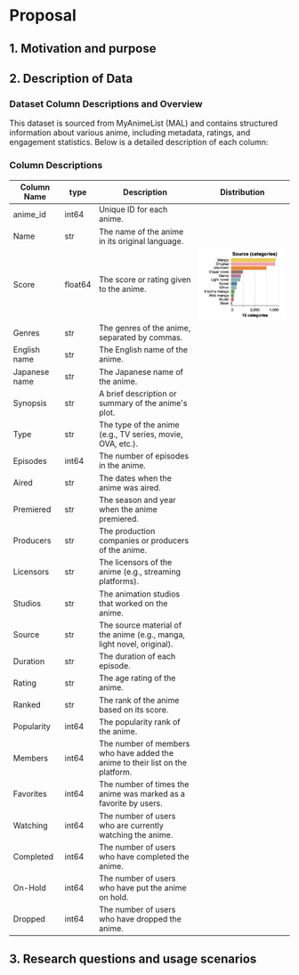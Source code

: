# Proposal

## 1. Motivation and purpose

## 2. Description of Data

### Dataset Column Descriptions and Overview

This dataset is sourced from MyAnimeList (MAL) and contains structured information about various anime, including metadata, ratings, and engagement statistics. Below is a detailed description of each column:

### Column Descriptions

| Column Name   | type    | Description                                                                   | Distribution |
| ------------- | ------- | ----------------------------------------------------------------------------- | ------------ |
| anime_id      | int64   | Unique ID for each anime.                                                     |
| Name          | str     | The name of the anime in its original language.                               |
| Score         | float64 | The score or rating given to the anime.                                       | <img src="assets/data_overview/source.png">
| Genres        | str     | The genres of the anime, separated by commas.                                 |
| English name  | str     | The English name of the anime.                                                |
| Japanese name | str     | The Japanese name of the anime.                                               |
| Synopsis      | str     | A brief description or summary of the anime's plot.                           |
| Type          | str     | The type of the anime (e.g., TV series, movie, OVA, etc.).                    |
| Episodes      | int64   | The number of episodes in the anime.                                          |
| Aired         | str     | The dates when the anime was aired.                                           |
| Premiered     | str     | The season and year when the anime premiered.                                 |
| Producers     | str     | The production companies or producers of the anime.                           |
| Licensors     | str     | The licensors of the anime (e.g., streaming platforms).                       |
| Studios       | str     | The animation studios that worked on the anime.                               |
| Source        | str     | The source material of the anime (e.g., manga, light novel, original).        |
| Duration      | str     | The duration of each episode.                                                 |
| Rating        | str     | The age rating of the anime.                                                  |
| Ranked        | str     | The rank of the anime based on its score.                                     |
| Popularity    | int64   | The popularity rank of the anime.                                             |
| Members       | int64   | The number of members who have added the anime to their list on the platform. |
| Favorites     | int64   | The number of times the anime was marked as a favorite by users.              |
| Watching      | int64   | The number of users who are currently watching the anime.                     |
| Completed     | int64   | The number of users who have completed the anime.                             |
| On-Hold       | int64   | The number of users who have put the anime on hold.                           |
| Dropped       | int64   | The number of users who have dropped the anime.                               |

## 3. Research questions and usage scenarios

